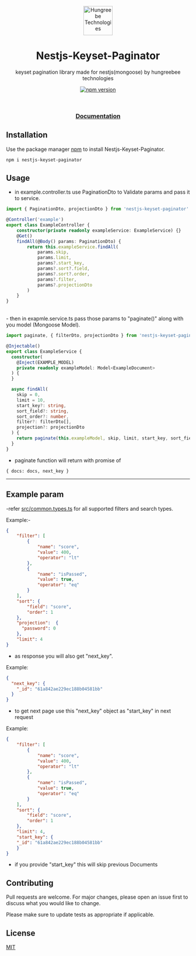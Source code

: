 <div align=center>

<img src="https://raw.githubusercontent.com/Hungreebee-Technologies/Nestjs-Keyset-Paginator/master/.github/assets/Hungrebee-Logo.png" alt="Hungreebe Technologies" height="80"/>

# Nestjs-Keyset-Paginator

keyset pagination library made for nestjs(mongoose) by hungreebee technologies

[![npm version](https://badge.fury.io/js/nestjs-keyset-paginator.svg)](https://www.npmjs.com/package/nestjs-keyset-paginator)

<br>

### [Documentation](https://hungreebee-technologies.github.io/Nestjs-Keyset-Paginator/)

</div>

## Installation

Use the package manager [npm](npmjs.com/package/nestjs-keyset-paginator) to install Nestjs-Keyset-Paginator.

```bash
npm i nestjs-keyset-paginator
```

## Usage

-   in example.controller.ts use PaginationDto to Validate params and pass it to service.

```typescript
import { PaginationDto, projectionDto } from 'nestjs-keyset-paginator'

@Controller('example')
export class ExampleController {
    constructor(private readonly exampleService: ExampleService) {}
    @Get()
    findAll(@Body() params: PaginationDto) {
        return this.exampleService.findAll(
            params.skip,
            params.limit,
            params?.start_key,
            params?.sort?.field,
            params?.sort?.order,
            params?.filter,
            params?.projectionDto
        )
    }
}
```

<br>
- then in exapmle.service.ts pass those params to "paginate()" along with you model (Mongoose Model).

```typescript
import paginate, { filterDto, projectionDto } from 'nestjs-keyset-paginator'

@Injectable()
export class ExampleService {
  constructor(
    @Inject(EXAMPLE_MODEL)
    private readonly exampleModel: Model<ExampleDocument>
  ) {
  }

  async findAll(
    skip = 0,
    limit = 10,
    start_key?: string,
    sort_field?: string,
    sort_order?: number,
    filter?: filterDto[],
    projection?: projectionDto
  ) {
    return paginate(this.exampleModel, skip, limit, start_key, sort_field, sort_order, filter)
  }
}
```

-   paginate function will return with promise of

```
{ docs: docs, next_key }
```

---

## Example param

-refer [src/common.types.ts](https://github.com/Hungreebee-Technologies/Nestjs-Keyset-Paginator/blob/master/src/common.types.ts) for all supported filters and search types.

Example:-

```json
{
    "filter": [
        {
            "name": "score",
            "value": 400,
            "operator": "lt"
        },
        {
            "name": "isPassed",
            "value": true,
            "operator": "eq"
        }
    ],
    "sort": {
        "field": "score",
        "order": 1
    },
    "projection":  {
      "password": 0
    },
    "limit": 4
}
```

-   as response you will also get "next_key".

Example:
```json
{
  "next_key": {
    "_id": "61a842ae229ec188b04581bb"
  }
}
```

- to get next page use this "next_key" object as "start_key" in next request
    
Example:
```json
{
    "filter": [
        {
            "name": "score",
            "value": 400,
            "operator": "lt"
        },
        {
            "name": "isPassed",
            "value": true,
            "operator": "eq"
        }
    ],
    "sort": {
        "field": "score",
        "order": 1
    },
    "limit": 4,
    "start_key": {
    "_id": "61a842ae229ec188b04581bb"
    }
}
```

-   if you provide "start_key" this will skip previous Documents

## Contributing

Pull requests are welcome. For major changes, please open an issue first to discuss what you would like to change.

Please make sure to update tests as appropriate if applicable.

## License

[MIT](https://choosealicense.com/licenses/mit/)
